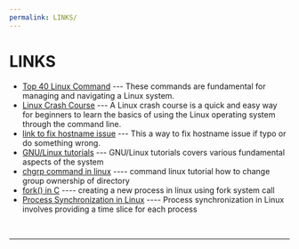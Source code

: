 ```yaml
---
permalink: LINKS/
---
```


# LINKS


* [Top 40 Linux Command](https://www.hostinger.com/tutorials/linux-commands) --- These commands are fundamental for managing and navigating a Linux system.
* [Linux Crash Course](https://youtu.be/ROjZy1WbCIA?si=1bgrjTOqq9T24tCk) --- A Linux crash course is a quick and easy way for beginners to learn the basics of using the Linux operating system through the command line.
* [link to fix hostname issue](https://www.cyberciti.biz/faq/how-to-change-hostname-on-debian-10-linux/) --- This a way to fix hostname issue if typo or do something wrong.
* [GNU/Linux tutorials](https://www.debian.org/doc/manuals/debian-reference/ch01.en.html) --- GNU/Linux tutorials covers various fundamental aspects of the system
* [chgrp command in linux](https://www.geeksforgeeks.org/chgrp-command-in-linux-with-examples/) ---- command linux tutorial how to change group ownership of directory
* [fork() in C](https://www.geeksforgeeks.org/chgrp-command-in-linux-with-examples/) ---- creating a new process in linux using fork system call
* [Process Synchronization in Linux](https://www.tutorialspoint.com/process-synchronization-in-linux/) ---- Process synchronization in Linux involves providing a time slice for each process
<br>
<hr>
